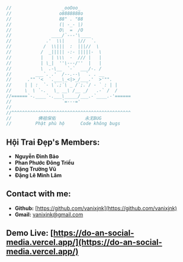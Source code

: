 ```js
//                   _ooOoo_
//                  o8888888o
//                  88" . "88
//                  (| -_- |)
//                  O\  =  /O
//               ____/`---'\____
//             .'  \\|     |//  `.
//            /  \\|||  :  |||//  \
//           /  _||||| -:- |||||-  \
//           |   | \\\  -  /// |   |
//           | \_|  ''\---/''  |   |
//           \  .-\__  `-`  ___/-. /
//         ___`. .'  /--.--\  `. . __
//      ."" '<  `.___\_<|>_/___.'  >'"".
//     | | :  `- \`.;`\ _ /`;.`/ - ` : | |
//     \  \ `-.   \_ __\ /__ _/   .-` /  /
//======`-.____`-.___\_____/___.-`____.-'======
//                   `=---='
//
//^^^^^^^^^^^^^^^^^^^^^^^^^^^^^^^^^^^^^^^^^^^^^
//          佛祖保佑           永无BUG
//         Phật phù hộ      Code không bugs
```

## Hội Trai Đẹp's Members:

- **Nguyễn Đình Bảo** 
- **Phan Phước Đông Triều**
- **Đặng Trường Vũ** 
- **Đặng Lê Minh Lâm** 

## Contact with me: 

- **Github:** [https://github.com/vanixjnk](https://github.com/vanixjnk)
- **Gmail:** [vanixjnk@gmail.com](mailto:vanixjnk@gmail.com)

## Demo Live: [https://do-an-social-media.vercel.app/](https://do-an-social-media.vercel.app/)